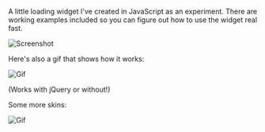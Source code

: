 A little loading widget I've created in JavaScript as an experiment. 
There are working examples included so you can figure out how to use the widget real fast.

![Screenshot](https://github.com/Dusan-Dimitric/loading-bar.js/blob/master/examples/example1/ss1.png)

Here's also a gif that shows how it works:

![Gif](https://github.com/Dusan-Dimitric/loading-bar.js/blob/master/examples/examples.gif)

(Works with jQuery or without!)

Some more skins:

![Gif](https://github.com/Dusan-Dimitric/loading-bar.js/skins/skins.png)